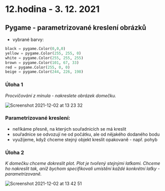 # 12.hodina - 3. 12. 2021

## Pygame - parametrizované kreslení obrázků

- vybrané barvy:
``` python
black = pygame.Color(0,0,0)
yellow = pygame.Color(255, 255, 0)
white = pygame.Color(255, 255, 255)
brown = pygame.Color(101, 67, 33)
red = pygame.Color(255, 0, 0)
beige = pygame.Color(244, 226, 198)
```

### Úloha 1
*Procvičování z minula - nakreslete obrázek domečku.*

![Screenshot 2021-12-02 at 13 23 32](https://user-images.githubusercontent.com/44325210/144421264-bee1a4fc-325a-45e1-9a38-5c6c9ae08b71.png)


### Parametrizované kreslení:
- neříkáme přesně, na kterých souřadnicích se má kreslit
- souřadnice se odvozují ne od počátku, ale od nějakého dodaného bodu
- využijeme, když chceme stejný objekt kreslit opakovaně - např. pohyb

### Úloha 2
*K domečku chceme dokreslit plot. Plot je tvořený stejnými laťkami. Chceme ho nakreslit tak, aniž bychom specifikovali umístění každé konkrétní laťky - parametrizovaně.*

![Screenshot 2021-12-02 at 13 42 51](https://user-images.githubusercontent.com/44325210/144424176-6a19bcae-d812-4de9-be21-6f121456d6f5.png)
